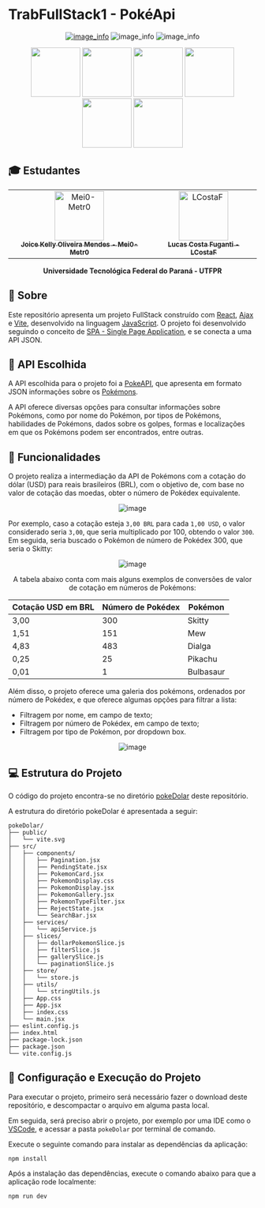 # TrabFullStack1 - PokéApi

<div align="center" style="display: display_block">

[![image_info](https://img.shields.io/badge/API-PokeAPI-red)](https://pokeapi.co/)
![image_info](https://img.shields.io/badge/Linguagem-JavaScript-yellow)
![image_info](https://img.shields.io/badge/Framework-React,_Vite-blue)

</div>

<div align="center">
    <img src="https://cdn.jsdelivr.net/gh/devicons/devicon@latest/icons/javascript/javascript-original.svg" width="100" height="100" />
    <img src="https://cdn.jsdelivr.net/gh/devicons/devicon@latest/icons/json/json-original.svg" width="100" height="100" />
    <img src="https://cdn.jsdelivr.net/gh/devicons/devicon@latest/icons/react/react-original.svg" width="100" height="100" />
    <img src="https://cdn.jsdelivr.net/gh/devicons/devicon@latest/icons/vite/vite-original.svg" width="100" height="100"/>
    <img src="https://cdn.jsdelivr.net/gh/devicons/devicon@latest/icons/redux/redux-original.svg" width="100" height="100"/>
    <img src="https://cdn.jsdelivr.net/gh/devicons/devicon@latest/icons/bootstrap/bootstrap-original.svg" width="100" height="100"/>
</div>

## 🎓 Estudantes

<div align="center">
<table>
  <tr>
    <td align="center">
      <a href="https://github.com/Mei0-Metr0">
        <img src="https://avatars.githubusercontent.com/u/163468366?v=4" width="100px;" alt="Mei0-Metr0"/><br>
        <sub>
          <b>Joice Kelly Oliveira Mendes - Mei0-Metr0</b>
        </sub>
      </a>
    </td>
    <td align="center">
      <a href="https://github.com/LCostaF">
        <img src="https://avatars.githubusercontent.com/u/146568540?v=4" width="100px;" alt="LCostaF"/><br>
        <sub>
          <b>Lucas Costa Fuganti - LCostaF</b>
        </sub>
      </a>
    </td>
  </tr>
</table>
</div>

<div align="center">

**Universidade Tecnológica Federal do Paraná - UTFPR**

</div>

## 💬 Sobre

Este repositório apresenta um projeto FullStack construído com [React](https://react.dev/), [Ajax](https://www.w3schools.com/xml/ajax_intro.asp) e [Vite](https://vite.dev/), desenvolvido na linguagem [JavaScript](https://developer.mozilla.org/pt-BR/docs/Web/JavaScript). O projeto foi desenvolvido seguindo o conceito de [SPA - Single Page Application](https://en.wikipedia.org/wiki/Single-page_application), e se conecta a uma API JSON.

## 💾 API Escolhida

A API escolhida para o projeto foi a [PokeAPI](https://pokeapi.co/), que apresenta em formato JSON informações sobre os [Pokémons](https://www.pokemon.com/br).

A API oferece diversas opções para consultar informações sobre Pokémons, como por nome do Pokémon, por tipos de Pokémons, habilidades de Pokémons, dados sobre os golpes, formas e localizações em que os Pokémons podem ser encontrados, entre outras.

## 📮 Funcionalidades

O projeto realiza a intermediação da API de Pokémons com a cotação do dólar (USD) para reais brasileiros (BRL), com o objetivo de, com base no valor de cotação das moedas, obter o número de Pokédex equivalente.

<div align="center">

![image](https://github.com/user-attachments/assets/129fe57f-f6fb-43c8-b4f7-5f009b3377dc)

</div>

Por exemplo, caso a cotação esteja `3,00 BRL` para cada `1,00 USD`, o valor considerado seria `3,00`, que seria multiplicado por 100, obtendo o valor `300`. Em seguida, seria buscado o Pokémon de número de Pokédex 300, que seria o Skitty:

<div align="center">

![image](https://github.com/user-attachments/assets/a7d3dd46-08d6-4896-a889-024fdf9d7761)

</div>

<div align="center">

A tabela abaixo conta com mais alguns exemplos de conversões de valor de cotação em números de Pokémons:

| Cotação USD em BRL | Número de Pokédex | Pokémon |
|--------------------|-------------------|---------|
| 3,00               | 300               | Skitty  |
| 1,51               | 151               | Mew  |
| 4,83               | 483               | Dialga  |
| 0,25               | 25               | Pikachu  |
| 0,01               | 1               | Bulbasaur  |

</div>

Além disso, o projeto oferece uma galeria dos pokémons, ordenados por número de Pokédex, e que oferece algumas opções para filtrar a lista:

- Filtragem por nome, em campo de texto;
- Filtragem por número de Pokédex, em campo de texto;
- Filtragem por tipo de Pokémon, por dropdown box.

<div align="center">

![image](https://github.com/user-attachments/assets/15e5c11e-a331-4754-b251-0a23aacf289c)

</div>

## 💻 Estrutura do Projeto

O código do projeto encontra-se no diretório [pokeDolar](https://github.com/Mei0-Metr0/TrabFullStack1/tree/main/pokeDolar) deste repositório.

A estrutura do diretório pokeDolar é apresentada a seguir:

```
pokeDolar/
├── public/
│   └── vite.svg
├── src/
│   ├── components/
│   │   ├── Pagination.jsx
│   │   ├── PendingState.jsx
│   │   ├── PokemonCard.jsx
│   │   ├── PokemonDisplay.css
│   │   ├── PokemonDisplay.jsx
│   │   ├── PokemonGallery.jsx
│   │   ├── PokemonTypeFilter.jsx
│   │   ├── RejectState.jsx
│   │   └── SearchBar.jsx
│   ├── services/
│   │   └── apiService.js
│   ├── slices/
│   │   ├── dollarPokemonSlice.js
│   │   ├── filterSlice.js
│   │   ├── gallerySlice.js
│   │   └── paginationSlice.js
│   ├── store/
│   │   └── store.js
│   ├── utils/
│   │   └── stringUtils.js
│   ├── App.css
│   ├── App.jsx
│   ├── index.css
│   └── main.jsx
├── eslint.config.js
├── index.html
├── package-lock.json
├── package.json
└── vite.config.js
```

## 🔧 Configuração e Execução do Projeto

Para executar o projeto, primeiro será necessário fazer o download deste repositório, e descompactar o arquivo em alguma pasta local.

Em seguida, será preciso abrir o projeto, por exemplo por uma IDE como o [VSCode](https://code.visualstudio.com/), e acessar a pasta `pokeDolar` por terminal de comando.

Execute o seguinte comando para instalar as dependências da aplicação:

`npm install`

Após a instalação das dependências, execute o comando abaixo para que a aplicação rode localmente:

`npm run dev`
